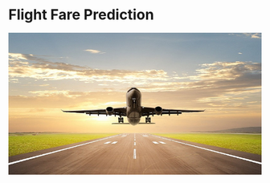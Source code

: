 # Flight Fare Prediction
<img src = "https://github.com/atanu-1991/Data/blob/main/flight_fare.jpg" alt="MLBC">
